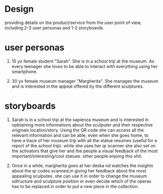 # Design

providing details on the product/service from the user point of view, including 2-3 user personas and 1-2 storyboards.

# user personas

1. 15 yo female student "Sarah".
She is in a school trip at the museum. As every teenager she loves to be able to interact with everything using her smartphone.

2. 30 yo female museum manager "Margherita".
She manages the museum and is interested in the appeal offered by the different sculptures.  

# storyboards 

1. Sarah is in a school trip at the sapienza museum and is interested in opbtaining more informations about the sculputer and their respective originals location/story. Using the QR code she can access all the relevant information and can be able, even when she goes home, to have a trace of her museum trip with all the statue resumes (useful for a report of the school trip). while she uses her qr scanner she also set on the activators that give her and the people a visual feedback of the most important/interesting/cool statues. other people enjoing this shit.

2. Once in a while, margherita goes at her deska nd watches the insights about the qr codes scanned,m giving her feedback about the most appealing sculputes. she can use it in order to change the museum sdtructure and sculpture position or even decide which of the operas has to be replaced in order to put a new piece in the collection.

